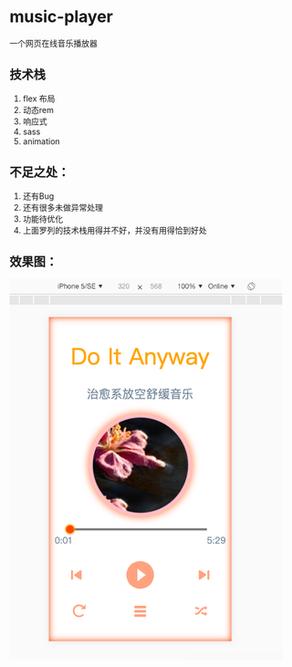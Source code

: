 # music-player
一个网页在线音乐播放器

## 技术栈
1. flex 布局
2. 动态rem
3. 响应式 
4. sass
5. animation

## 不足之处：
1. 还有Bug
2. 还有很多未做异常处理
3. 功能待优化
4. 上面罗列的技术栈用得并不好，并没有用得恰到好处

## 效果图：
![demo](demo1.png)